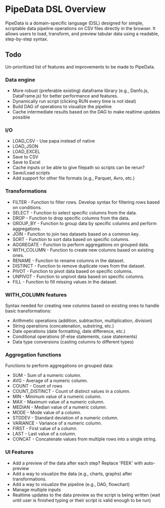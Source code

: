 # PipeData DSL Overview

PipeData is a domain-specific language (DSL) designed for simple, scriptable data pipeline operations on CSV files directly in the browser. It allows users to load, transform, and preview tabular data using a readable, step-by-step syntax.

## Todo

Un-prioritized list of features and improvements to be made to PipeData.

### Data engine

- More robust (preferable existing) dataframe library (e.g., Danfo.js, DataFrame.js) for better performance and features.
- Dynamically run script (clicking RUN every time is not ideal)
- Build DAG of operations to visualize the pipeline
- Cache intermediate results based on the DAG to make realtime updates possible

### I/O

- LOAD_CSV - Use papa instead of native
- LOAD_JSON
- LOAD_EXCEL
- Save to CSV
- Save to Excel
- Cache inputs or be able to give filepath so scripts can be rerun?
- Save/Load scripts
- Add support for other file formats (e.g., Parquet, Avro, etc.)

### Transformations

- FILTER - Function to filter rows. Develop syntax for filtering rows based on conditions.
- SELECT - Function to select specific columns from the data.
- DROP - Function to drop specific columns from the data.
- GROUP_BY - Function to group data by specific columns and perform aggregations.
- JOIN - Function to join two datasets based on a common key.
- SORT - Function to sort data based on specific columns.
- AGGREGATE - Function to perform aggregations on grouped data.
- WITH_COLUMN - Function to create new columns based on existing ones.
- RENAME - Function to rename columns in the dataset.
- DISTINCT - Function to remove duplicate rows from the dataset.
- PIVOT - Function to pivot data based on specific columns.
- UNPIVOT - Function to unpivot data based on specific columns.
- FILL - Function to fill missing values in the dataset.

### WITH_COLUMN features

Syntax needed for creating new columns based on existing ones to handle basic transformations:

- Arithmetic operations (addition, subtraction, multiplication, division)
- String operations (concatenation, substring, etc.)
- Date operations (date formatting, date difference, etc.)
- Conditional operations (if-else statements, case statements)
- Data type conversions (casting columns to different types)

### Aggregation functions

Functions to perform aggregations on grouped data:

- SUM - Sum of a numeric column.
- AVG - Average of a numeric column.
- COUNT - Count of rows
- COUNT_DISTINCT - Count of distinct values in a column.
- MIN - Minimum value of a numeric column.
- MAX - Maximum value of a numeric column.
- MEDIAN - Median value of a numeric column.
- MODE - Mode value of a column.
- STDDEV - Standard deviation of a numeric column.
- VARIANCE - Variance of a numeric column.
- FIRST - First value of a column.
- LAST - Last value of a column.
- CONCAT - Concatenate values from multiple rows into a single string.

### UI Features

- Add a preview of the data after each step? Replace 'PEEK' with auto-preview
- Add a way to visualize the data (e.g., charts, graphs) after transformations.
- Add a way to visualize the pipeline (e.g., DAG, flowchart)
- Manage multiple inputs
- Realtime updates to the data preview as the script is being written (wait until user is finished typing or their script is valid enough to be run)